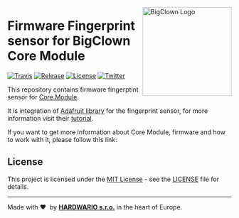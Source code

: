 <a href="https://www.hardwario.com/"><img src="https://www.hardwario.com/ci/assets/hw-logo.svg" width="200" alt="BigClown Logo" align="right"></a>

# Firmware Fingerprint sensor for BigClown Core Module

[![Travis](https://img.shields.io/travis/bigclownlabs/bcf-skeleton/master.svg)](https://travis-ci.org/bigclownlabs/bcf-skeleton)
[![Release](https://img.shields.io/github/release/bigclownlabs/bcf-skeleton.svg)](https://github.com/bigclownlabs/bcf-skeleton/releases)
[![License](https://img.shields.io/github/license/bigclownlabs/bcf-skeleton.svg)](https://github.com/bigclownlabs/bcf-skeleton/blob/master/LICENSE)
[![Twitter](https://img.shields.io/twitter/follow/BigClownLabs.svg?style=social&label=Follow)](https://twitter.com/BigClownLabs)

This repository contains firmware fingerptint sensor for [Core Module](https://shop.bigclown.com/core-module).

It is integration of [Adafruit library](https://github.com/adafruit/Adafruit-Fingerprint-Sensor-Library) for the fingerprint sensor, for more information visit their [tutorial](https://learn.adafruit.com/adafruit-optical-fingerprint-sensor?view=all).

If you want to get more information about Core Module, firmware and how to work with it, please follow this link:

## License

This project is licensed under the [MIT License](https://opensource.org/licenses/MIT/) - see the [LICENSE](LICENSE) file for details.

---

Made with &#x2764;&nbsp; by [**HARDWARIO s.r.o.**](https://www.hardwario.com/) in the heart of Europe.
